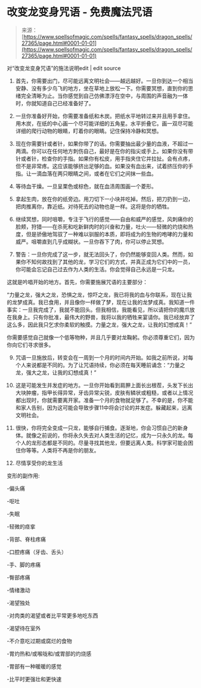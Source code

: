 <!--yml

category: 未分类

日期：2024-06-12 19:16:19

-->

# 改变龙变身咒语 - 免费魔法咒语

> 来源：[https://www.spellsofmagic.com/spells/fantasy_spells/dragon_spells/27365/page.html#0001-01-01](https://www.spellsofmagic.com/spells/fantasy_spells/dragon_spells/27365/page.html#0001-01-01)

对“改变龙变身咒语”的施法说明edit | edit source

1) 首先，你需要出门，尽可能远离文明社会——越远越好。一旦你到达一个相当安静、没有多少鸟飞的地方，坐在草地上放松一下。你需要冥想，直到你的思绪完全清晰为止。当你感觉到自己仿佛漂浮在空中，与周围的声音融为一体时，你就知道自己已经准备好了。

2) 一旦你准备好开始，你需要准备纸和木炭。把纸水平地转过来并且用手拿住。用木炭，在纸的中心画一个尽可能详细的五角星。水平折叠它。画一双尽可能详细的爬行动物的眼睛，盯着你的眼睛。记住保持冷静和冥想。

3) 现在你需要针或者针，如果你带了的话。你需要抽出最少量的血液，不超过一两滴。你可以在任何地方刺伤自己，最好是在你的指尖或手上。如果你没有带针或者针，检查你的手指。如果你有松皮，用手指夹住它并拉扯。会有点疼，但不是非常疼。这应该能够挤出足够的血。如果没有血出来，试着挤压你的手指。让一滴血落在两只眼睛之间，或者在它们之间抹一些血。

4) 等待血干燥。一旦呈栗色或棕色，就在血渍周围画一个菱形。

5) 拿起生肉，放在你的纸旁边。用刀切下一小块并吃掉。然后，把刀扔到一边，把肉推离你，靠近纸。对待死去的动物也是一样。这将是你的牺牲。

7) 继续冥想，同时咀嚼，专注于飞行的感觉——自由和威严的感觉，风刺痛你的脸颊，狩猎——在杀死和吃新鲜肉时的兴奋和力量，吐火——轻微的灼烧和热度，但是骄傲地驾驭了一种难以驯服的本质，即将成为的生物的咆哮的力量和威严。咀嚼直到几乎成糊状。一旦你吞下了肉，你可以停止冥想。

8) 警告：一旦你完成了这一步，就无法回头了，你仍然能够变回人类。然而，如果你不知何故找到了其他的龙，学习它们的方式，并真正成为它们中的一员，你可能会忘记自己过去作为人类的生活。你会觉得自己永远是一只龙。

这就是吟唱开始的地方。首先，你需要施展咒语的主要部分：

“力量之龙，强大之龙，恐惧之龙，惊吓之龙，我已将我的血与你联系，现在让我的龙梦成真。我已食用，并且像你一样做了梦，现在让我的龙梦成真。我知道一件事实：一旦我完成了，我就不能回头。但我相信，我能看见，所以请把你的魔爪放在我身上。只有你批准，最伟大的野兽，我将以我的牺牲来宴请你。我已经放弃了这么多，因此我只乞求你柔软的触摸。力量之龙，强大之龙，让我的幻想成真！”

你需要感觉自己就像一个低等物种，并且几乎要对龙鞠躬。你必须尊重它们，因为你向它们寻求很多。

9) 咒语一旦施放后，转变会在一周到一个月的时间内开始。如我之前所说，对每个人来说都是不同的。为了让咒语持续，你必须在每天睡前诵念：“力量之龙，强大之龙，让我的幻想成真！”

10) 这是可能发生并发症的地方。一旦你开始看到肩胛上面长出根茬，头发下长出大块肿瘤，指甲长得异常，牙齿异常尖锐，皮肤有鳞状或粗糙，或者以上情况都出现时，你就需要离开家。准备一个月的食物就足够了。不幸的是，你不能和家人告别，因为这可能会导致步骤11中将会讨论的并发症。躲藏起来，远离文明社会。

11) 很快，你将完全变成一只龙，能够自行捕食。逐渐地，你会习惯自己的新身体。就像之前说的，你将永久失去对人类生活的记忆，成为一只永久的龙。每个人的龙形态都是不同的。尽量寻找其他龙，但要远离人类。科学家可能会困住你等等。人类将不再是你的朋友。 

12) 尽情享受你的龙生活

变形的副作用:

-偏头痛

-呕吐

-失眠

-轻微的痉挛

-背部、脊柱疼痛

-口腔疼痛（牙齿、舌头）

-手、脚的疼痛

-臀部疼痛

-情绪激动

-渴望独处

-对肉类的渴望或者比平常更多地吃东西

-渴望待在室外

-不介意吃过期或腐烂的食物

-胃灼热和/或喉咙和/或胃部的灼烧感

-胃部有一种暖暖的感觉

-比平时更强壮和更快速

